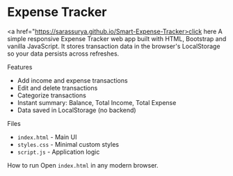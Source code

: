 # Expense Tracker
<a href="https://sarassurya.github.io/Smart-Expense-Tracker>click here</a>
A simple responsive Expense Tracker web app built with HTML, Bootstrap and vanilla JavaScript. It stores transaction data in the browser's LocalStorage so your data persists across refreshes.

Features
- Add income and expense transactions
- Edit and delete transactions
- Categorize transactions
- Instant summary: Balance, Total Income, Total Expense
- Data saved in LocalStorage (no backend)

Files
- `index.html` - Main UI
- `styles.css` - Minimal custom styles
- `script.js` - Application logic

How to run
 Open `index.html` in any modern browser.





